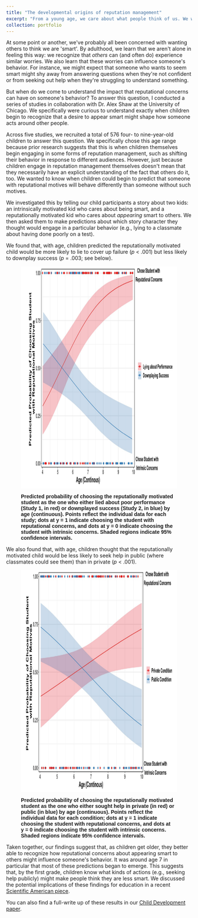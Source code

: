 ```yaml
---
title: "The developmental origins of reputation management"
excerpt: "From a young age, we care about what people think of us. We want to have a good reputation: we want those around us to think that we're smart, kind, generous, etc. But when do we begin to recognize that *others'* might be driven by the same reputational concerns?"
collection: portfolio
---
```


At some point or another, we've probably all been concerned with wanting others to think we are 'smart'. By adulthood, we learn that we aren't alone in feeling this way: we recognize that *others* can (and often do) experience similar worries. We also learn that these worries can influence someone's behavior. For instance, we might expect that someone who wants to seem smart might shy away from answering questions when they're not confident or from seeking out help when they're struggling to understand something. 

But when do we come to understand the impact that reputational concerns can have on someone's behavior? To answer this question, I conducted a series of studies in collaboration with Dr. Alex Shaw at the University of Chicago. We specifically were curious to understand exactly when children begin to recognize that a desire to appear smart might shape how someone acts around other people.

Across five studies, we recruited a total of 576 four- to nine-year-old children to answer this question. We specifically chose this age range because prior research suggests that this is when children themselves begin engaging in some forms of reputation management, such as shifting their behavior in response to different audiences. However, just because children engage in reputation management themselves doesn't mean that they necessarily have an explicit understanding of the fact that others do it, too. We wanted to know when children could begin to predict that someone with reputational motives will behave differently than someone without such motives.

We investigated this by telling our child participants a story about two kids: an intrinsically motivated kid who cares about being smart, and a reputationally motivated kid who cares about *appearing* smart to others. We then asked them to make predictions about which story character they thought would engage in a particular behavior (e.g., lying to a classmate about having done poorly on a test).

We found that, with age, children predicted the reputationally motivated child would be more likely to lie to cover up failure (<i>p</i> < .001) but less likely to downplay success (<i>p</i> = .003; see below).

<figure>

<img src='/images/REP_studies1and2_fig.png'
      width="800"
      height="600"
      style="display: block; margin: 0 auto" />

<figcaption style="display: block; margin: 0 auto; font-family: Helvetica"><b>Predicted probability of choosing the reputationally motivated student as the one who either lied about poor performance (Study 1, in red) or downplayed success (Study 2, in blue) by age (continuous). Points reflect the individual data for each study; dots at y = 1 indicate choosing the student with reputational concerns, and dots at y = 0 indicate choosing the student with intrinsic concerns. Shaded regions indicate 95% confidence intervals.
</b>
</figcaption>

</figure>

We also found that, with age, children thought that the reputationally motivated child would be less likely to seek help in public (where classmates could see them) than in private (<i>p</i> < .001).  

<figure>

<img src='/images/REP_study4_fig.png'
      width="800"
      height="600"
      style="display: block; margin: 0 auto" />

<figcaption style="display: block; margin: 0 auto; font-family: Helvetica"><b>Predicted probability of choosing the reputationally motivated student as the one who either sought help in private (in red) or public (in blue) by age (continuous). Points reflect the individual data for each condition; dots at y = 1 indicate choosing the student with reputational concerns, and dots at y = 0 indicate choosing the student with intrinsic concerns. Shaded regions indicate 95% confidence intervals.
</b>
</figcaption>

</figure>

Taken together, our findings suggest that, as children get older, they better able to recognize how reputational concerns about appearing smart to others might influence someone's behavior. It was around age 7 in particular that most of these predictions began to emerge. This suggests that, by the first grade, children know what kinds of actions (e.g., seeking help publicly) might make people think they are less smart. We discussed the potential implications of these findings for education in a recent [Scientific American piece](https://www.scientificamerican.com/article/why-kids-are-afraid-to-ask-for-help/).

You can also find a full-write up of these results in our [Child Development paper](https://kagood.github.io/files/Good_Shaw_CD_2022.pdf).
